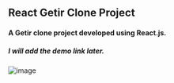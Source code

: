 ## React Getir Clone Project
#### A Getir clone project developed using React.js.
##### I will add the demo link later.

![image](https://user-images.githubusercontent.com/82460438/164777523-c5af712f-bde3-4d88-b32b-c8d193e4f077.png)
